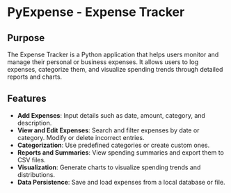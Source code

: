 # PyExpense - Expense Tracker

## Purpose
The Expense Tracker is a Python application that helps users monitor and manage their personal or business expenses. It allows users to log expenses, categorize them, and visualize spending trends through detailed reports and charts.

## Features
- **Add Expenses**: Input details such as date, amount, category, and description.
- **View and Edit Expenses**: Search and filter expenses by date or category. Modify or delete incorrect entries.
- **Categorization**: Use predefined categories or create custom ones.
- **Reports and Summaries**: View spending summaries and export them to CSV files.
- **Visualization**: Generate charts to visualize spending trends and distributions.
- **Data Persistence**: Save and load expenses from a local database or file.




